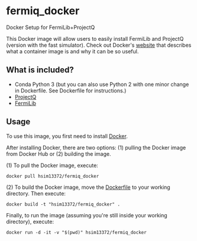 # fermiq_docker
Docker Setup for FermiLib+ProjectQ

This Docker image will allow users to easily install FermiLib and ProjectQ (version with the fast simulator). Check out Docker's [website](https://www.docker.com/what-container) that describes what a container image is and why it can be so useful. 

## What is included?
- Conda Python 3 (but you can also use Python 2 with one minor change in Dockerfile. See Dockerfile for instructions.)
- [ProjectQ](https://github.com/ProjectQ-Framework/ProjectQ) 
- [FermiLib](https://github.com/ProjectQ-Framework/FermiLib.git)

## Usage

To use this image, you first need to install [Docker](https://www.docker.com/).

After installing Docker, there are two options: (1) pulling the Docker image from Docker Hub or (2) building the image.

(1) To pull the Docker image, execute:

```
docker pull hsim13372/fermiq_docker
```
 
(2) To build the Docker image, move the [Dockerfile](https://github.com/hsim13372/fermiq_docker/blob/master/Dockerfile) to your working directory. Then execute:

```
docker build -t "hsim13372/fermiq_docker" .
```

Finally, to run the image (assuming you're still inside your working directory), execute:

```
docker run -d -it -v "$(pwd)" hsim13372/fermiq_docker
```


